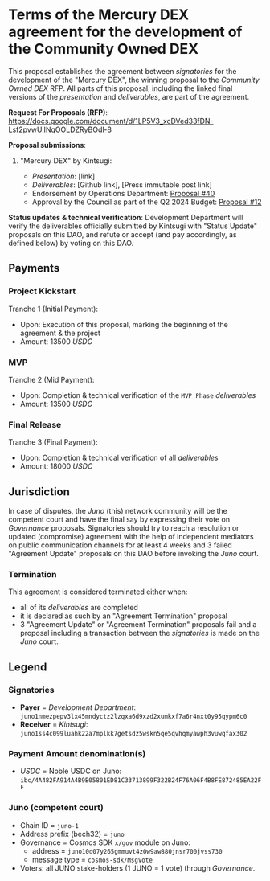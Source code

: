 # Terms of the Mercury DEX agreement for the development of the Community Owned DEX

This proposal establishes the agreement between _signatories_ for the development of the "Mercury DEX", the winning proposal to the _Community Owned DEX_ RFP. All parts of this proposal, including the linked final versions of the _presentation_ and _deliverables_, are part of the agreement.

**Request For Proposals (RFP)**: https://docs.google.com/document/d/1LP5V3_xcDVed33fDN-Lsf2pvwUiINqOOLDZRyBOdl-8

**Proposal submissions**:

  1. "Mercury DEX" by Kintsugi:

     - _Presentation_: [link]
     - _Deliverables_: [Github link], [Press immutable post link]
     - Endorsement by Operations Department: [Proposal #40](https://daodao.zone/dao/juno1mjsgk02jyn72jm2x7fgw72uu9wj7xy0v6pnuj2jd3aq7rgeqg5qq4dnhes/proposals/A40)
     - Approval by the Council as part of the Q2 2024 Budget: [Proposal #12](https://daodao.zone/dao/juno1nmezpepv3lx45mndyctz2lzqxa6d9xzd2xumkxf7a6r4nxt0y95qypm6c0/proposals/A12)
     

**Status updates & technical verification**: Development Department will verify the deliverables officially submitted by Kintsugi with "Status Update" proposals on this DAO, and refute or accept (and pay accordingly, as defined below) by voting on this DAO.

## Payments

### Project Kickstart

Tranche 1 (Initial Payment):

- Upon: Execution of this proposal, marking the beginning of the agreement & the project
- Amount: 13500 *USDC*

### MVP

Tranche 2 (Mid Payment):

- Upon: Completion & technical verification of the `MVP Phase` *deliverables*
- Amount: 13500 *USDC*

### Final Release

Tranche 3 (Final Payment):

- Upon: Completion & technical verification of all *deliverables*
- Amount: 18000 *USDC*

## Jurisdiction

In case of disputes, the *Juno* (this) network community will be the competent court and have the final say by expressing their vote on *Governance* proposals. Signatories should try to reach a resolution or updated (compromise) agreement with the help of independent mediators on public communication channels for at least 4 weeks and 3 failed "Agreement Update" proposals on this DAO before invoking the _Juno_ court. 

### Termination

This agreement is considered terminated either when:

- all of its _deliverables_ are completed
- it is declared as such by an "Agreement Termination" proposal
- 3 "Agreement Update" or "Agreement Termination" proposals fail and a proposal including a transaction between the *signatories* is made on the *Juno* court.

## Legend

### Signatories

- **Payer** = *Development Department*: `juno1nmezpepv3lx45mndyctz2lzqxa6d9xzd2xumkxf7a6r4nxt0y95qypm6c0`
- **Receiver** = *Kintsugi*: `juno1ss4c099luahk22a7mplkk7getsdz5wskn5qe5qvhqmyawph3vuwqfax302`

### Payment Amount denomination(s)

- *USDC* = Noble USDC on Juno: `ibc/4A482FA914A4B9B05801ED81C33713899F322B24F76A06F4B8FE872485EA22FF`

### Juno (competent court)

- Chain ID = `juno-1`
- Address prefix (bech32) = `juno`
- Governance = Cosmos SDK `x/gov` module on Juno:
  - address = `juno10d07y265gmmuvt4z0w9aw880jnsr700jvss730`
  - message type = `cosmos-sdk/MsgVote`
- Voters: all JUNO stake-holders (1 JUNO = 1 vote) through *Governance*.

